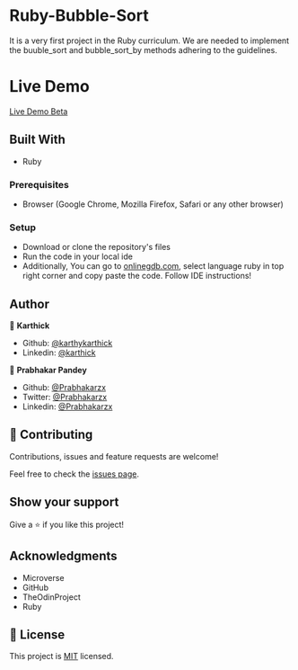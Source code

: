 # Ruby-Bubble-Sort
It is a very first project in the Ruby curriculum. We are needed to implement the buuble_sort and bubble_sort_by methods adhering to the guidelines.

# Live Demo

[Live Demo Beta](https://www.onlinegdb.com/H10d26Ogw)

## Built With

- Ruby

### Prerequisites

- Browser (Google Chrome, Mozilla Firefox, Safari or any other browser)

### Setup

- Download or clone the repository's files
- Run the code in your local ide
- Additionally, You can go to [onlinegdb.com](https://www.onlinegdb.com/online_ruby_compiler), select language ruby in top right corner and copy paste the code. Follow IDE instructions!

## Author

👤 **Karthick**

- Github: [@karthykarthick](https://github.com/karthykarthick)
- Linkedin: [@karthick](https://www.linkedin.com/in/karthick-harimoorthy/)

👤 **Prabhakar Pandey**

- Github: [@Prabhakarzx](https://github.com/Prabhakarzx)
- Twitter: [@Prabhakarzx](https://twitter.com/prabhakarzx)
- Linkedin: [@Prabhakarzx](https://www.linkedin.com/in/prabhakarzx/)

## 🤝 Contributing

Contributions, issues and feature requests are welcome!

Feel free to check the [issues page](https://github.com/Prabhakarzx/Ruby-Bubble-Sort/issues).

## Show your support

Give a ⭐️ if you like this project!

## Acknowledgments

- Microverse
- GitHub
- TheOdinProject
- Ruby

## 📝 License


This project is [MIT](LICENSE) licensed.

